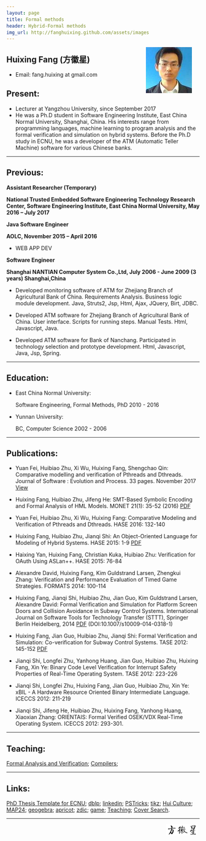```yaml
---
layout: page
title: Formal methods
header: Hybrid-Formal methods
img_url: http://fanghuixing.github.com/assets/images
---
```



<img src="assets/images/13238568880001740m.jpg" style="FLOAT: right; MARGIN-BOTTOM: 10px; MARGIN-RIGHT: 20px">


## Huixing Fang (方徽星)
*    Email: fang.huixing at gmail.com


## Present:

*    Lecturer at Yangzhou University, since September 2017
*    He was a Ph.D student in Software Engineering Institute, East China Normal University, Shanghai, China. His interests range from programming languages, machine learning to program analysis and the formal verification and simulation on hybrid systems. Before the Ph.D study in ECNU, he was a developer of the ATM (Automatic Teller Machine) software for various Chinese banks.

***

## Previous:

**Assistant Researcher (Temporary)**

**National Trusted Embedded Software Engineering Technology Research Center, Software Engineering Institute, East China Normal University, May 2016 – July 2017**


**Java Software Engineer**

**AOLC, November 2015 – April 2016**

*   WEB APP DEV


**Software Engineer**

**Shanghai NANTIAN Computer System Co.,Ltd, July 2006 - June 2009 (3 years) Shanghai,China**
 
*    Developed monitoring software of ATM for Zhejiang Branch of Agricultural Bank of China. Requirements Analysis. Business logic module development. Java, Struts2, Jsp, Html, Ajax, JQuery, Birt, JDBC.

*    Developed ATM software for Zhejiang Branch of Agricultural Bank of China. User interface. Scripts for running steps. Manual Tests. Html, Javascript, Java.
	 
*	 Developed ATM software for Bank of Nanchang. Participated in technology selection and prototype development.  Html, Javascript, Java, Jsp, Spring.

***

## Education:

*    East China Normal University:
     
	 Software Engineering, Formal Methods, PhD
     2010 - 2016
	
*    Yunnan University:
     
	 BC, Computer Science
     2002 - 2006

	 
***
	
## Publications:

*   Yuan Fei, Huibiao Zhu, Xi Wu, Huixing Fang, Shengchao Qin: Comparative modelling and verification of Pthreads and Dthreads. Journal of Software : Evolution and Process. 33 pages. November 2017 <a href="https://doi.org/10.1002/smr.1919">View</a>

*   Huixing Fang, Huibiao Zhu, Jifeng He: SMT-Based Symbolic Encoding and Formal Analysis of HML Models. MONET 21(1): 35-52 (2016) <a href="/assets/files/HML/MONET2016.pdf">PDF</a>

*   Yuan Fei, Huibiao Zhu, Xi Wu, Huixing Fang: Comparative Modeling and Verification of Pthreads and Dthreads. HASE 2016: 132-140

*   Huixing Fang, Huibiao Zhu, Jianqi Shi: An Object-Oriented Language for Modeling of Hybrid Systems. HASE 2015: 1-9 <a href="assets/files/Apricot/Apricot.pdf"> PDF</a>

*   Haixing Yan, Huixing Fang, Christian Kuka, Huibiao Zhu: Verification for OAuth Using ASLan++. HASE 2015: 76-84

*   Alexandre David, Huixing Fang, Kim Guldstrand Larsen, Zhengkui Zhang: Verification and Performance Evaluation of Timed Game Strategies. FORMATS 2014: 100-114

*    Huixing Fang, Jianqi Shi, Huibiao Zhu, Jian Guo, Kim Guldstrand Larsen, Alexandre David: Formal Verification and Simulation for Platform Screen Doors and Collision Avoidance in Subway Control Systems. International Journal on Software Tools for Technology Transfer (STTT), Springer Berlin Heidelberg, 2014 <a href="/assets/files/STTT/STTT.pdf">PDF</a> (DOI:10.1007/s10009-014-0318-1)

*    Huixing Fang, Jian Guo, Huibiao Zhu, Jianqi Shi: Formal Verification and Simulation: Co-verification for Subway Control Systems. TASE 2012: 145-152 <a href="assets/files/TASE2012/Formal Verification and Simulation Co-Verification for Subway Control Systems.PDF">PDF</a>

*   Jianqi Shi, Longfei Zhu, Yanhong Huang, Jian Guo, Huibiao Zhu, Huixing Fang, Xin Ye: Binary Code Level Verification for Interrupt Safety Properties of Real-Time Operating System. TASE 2012: 223-226

*   Jianqi Shi, Longfei Zhu, Huixing Fang, Jian Guo, Huibiao Zhu, Xin Ye: xBIL - A Hardware Resource Oriented Binary Intermediate Language. ICECCS 2012: 211-219


*   Jianqi Shi, Jifeng He, Huibiao Zhu, Huixing Fang, Yanhong Huang, Xiaoxian Zhang: ORIENTAIS: Formal Verified OSEK/VDX Real-Time Operating System. ICECCS 2012: 293-301.





***

## Teaching:
[Formal Analysis and Verification](teaching/#fav);
[Compilers](teaching/#cp);



***

## Links:
[PhD Thesis Template for ECNU](http://pan.baidu.com/s/1qW9OD44); 
[dblp](http://www.informatik.uni-trier.de/~ley/pers/hd/f/Fang:Huixing.html);
[linkedin](http://cn.linkedin.com/pub/huixing-fang/3a/1b2/31);
[PSTricks](http://tug.org/PSTricks/);
[tikz](http://www.texample.net/tikz/);
[Hui Culture](http://www.go2huangshan.com/info/12.aspx);
[MAP24](http://www.dk.map24.com/);
[geogebra](http://www.geogebratube.org/);
[apricot](http://www.apricotresearch.com/);
[zdic](http://www.zdic.net/);
[game](game.html);
[Teaching](teaching);
[Cover Search](http://covers.springernature.com/search/CoverSearch.html).


***

<img src="assets/images/name.jpg" style="FLOAT: right; MARGIN-BOTTOM: 0px; MARGIN-right: 5px;height: 30px;width: 82px;">
